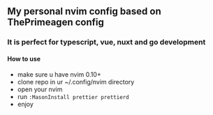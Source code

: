 ## My personal nvim config based on ThePrimeagen config

### It is perfect for typescript, vue, nuxt and go development

#### How to use
- make sure u have nvim 0.10+
- clone repo in ur ~/.config/nvim directory
- open your nvim
- run `:MasonInstall prettier prettierd`
- enjoy

